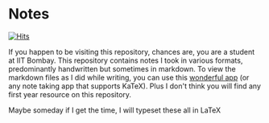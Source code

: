 # Notes

[![Hits](https://hits.seeyoufarm.com/api/count/incr/badge.svg?url=https%3A%2F%2Fgithub.com%2Faravindbharathi%2Fnotes&count_bg=%233D46C8&title_bg=%23555555&icon=&icon_color=%23E7E7E7&title=hits&edge_flat=false)](https://hits.seeyoufarm.com)

If you happen to be visiting this repository, chances are, you are a student at IIT Bombay. This repository contains notes I took in various formats, predominantly handwritten but sometimes in markdown. To view the markdown files as I did while writing, you can use this [wonderful app](https://github.com/notable/notable) (or any note taking app that supports KaTeX). Plus I don't think you will find any first year resource on this repository. 

Maybe someday if I get the time, I will typeset these all in LaTeX
